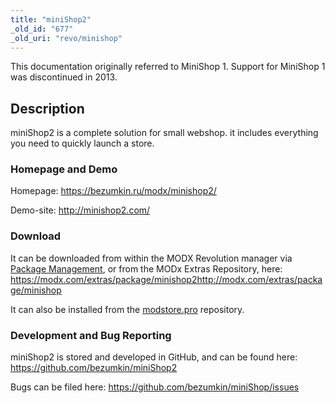 ```yaml
---
title: "miniShop2"
_old_id: "677"
_old_uri: "revo/minishop"
---
```


This documentation originally referred to MiniShop 1. Support for MiniShop 1 was discontinued in 2013.

## Description

 miniShop2 is a complete solution for small webshop. it includes everything you need to quickly launch a store.

### Homepage and Demo

 Homepage: <https://bezumkin.ru/modx/minishop2/>

 Demo-site: <http://minishop2.com/>

### Download

 It can be downloaded from within the MODX Revolution manager via [Package Management](developing-in-modx/advanced-development/package-management "Package Management"), or from the MODx Extras Repository, here: <https://modx.com/extras/package/minishop2><http://modx.com/extras/package/minishop>

It can also be installed from the [modstore.pro](https://modstore.pro/info/eng) repository.

### Development and Bug Reporting

 miniShop2 is stored and developed in GitHub, and can be found here: <https://github.com/bezumkin/miniShop2>

 Bugs can be filed here: <https://github.com/bezumkin/miniShop/issues>
